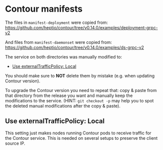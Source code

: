 # Contour manifests

The files in `manifest-deployment` were copied from:
	https://github.com/heptio/contour/tree/v0.14.0/examples/deployment-grpc-v2

And files from `manifest-daemonset` were copied from:
	https://github.com/heptio/contour/tree/v0.14.0/examples/ds-grpc-v2

The service on both directories was manually modified to:
 * [Use externalTrafficPolicy: Local](#Use-externalTrafficPolicy-local)

You should make sure to **NOT** delete them by mistake (e.g. when updating Contour
version).

To upgrade the Contour version you need to repeat that: copy & paste from that
directory from the release you want and manually keep the modifications to the
service.  (HINT: `git checkout -p` may help you to spot the deleted manual
modifications after the copy & paste).

## Use externalTrafficPolicy: Local

This setting just makes nodes running Contour pods to receive traffic for the
Contour service. This is needed on several setups to preserve the client source
IP.
